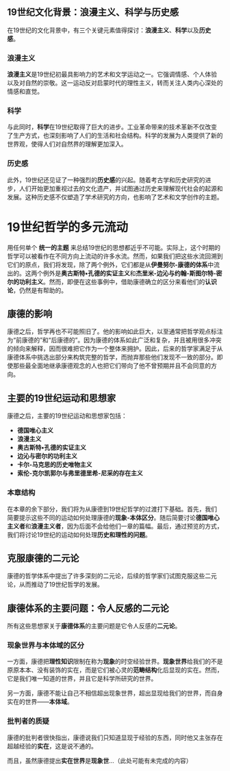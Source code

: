## 19世纪文化背景：浪漫主义、科学与历史感

在19世纪的文化背景中，有三个关键元素值得探讨：**浪漫主义**、**科学**以及**历史感**。

### 浪漫主义

**浪漫主义**是19世纪初最具影响力的艺术和文学运动之一。它强调情感、个人体验以及对自然的崇敬。这一运动反对启蒙时代的理性主义，转而关注人类内心深处的情感和直觉。

### 科学

与此同时，**科学**在19世纪取得了巨大的进步。工业革命带来的技术革新不仅改变了生产方式，也深刻影响了人们的生活和社会结构。科学的发展为人类提供了新的世界观，使得人们对自然界的理解更加深入。

### 历史感

此外，19世纪还见证了一种强烈的**历史感**的兴起。随着考古学和历史研究的进步，人们开始更加重视过去的文化遗产，并试图通过历史来理解现代社会的起源和发展。这种历史感不仅塑造了学术研究的方向，也影响了艺术和文学创作的主题。

# 19世纪哲学的多元流动

用任何单个 **统一的主题** 来总结19世纪的思想都近乎不可能。实际上，这个时期的哲学可以被看作在不同方向上流动的许多水流。然而，如果我们把这些水流回溯到它们的原点，我们将发现，除了两个例外，它们都是从**伊曼努尔-康德的体系**中流出的。这两个例外是**奥古斯特•孔德的实证主义**和**杰里米-边沁与约翰-斯图尔特-密尔的功利主义**。然而，即便在这些事例中，借助康德确立的区分来看他们的**认识论**，仍然是有帮助的。

## 康德的影响

康德之后，哲学再也不可能照旧了。他的影响如此巨大，以至通常把哲学观点标注为“前康德的”和“后康德的”。因为康德的体系如此广泛和复杂，并且被用很多冲突的倾向来解释，因而很难把它作为一个整体来拥护。因此，后来的哲学家满足于从康德体系中挑选出部分来构筑完整的哲学，而抛弃那些他们发现不一致的部分。即使那些最全面地继承康德观念的人也把它们带向了他不曾预期并且不会同意的方向。

## 主要的19世纪运动和思想家

康德之后，主要的19世纪运动和思想家包括：

- **德国唯心主义**
- **浪漫主义**
- **奥古斯特•孔德的实证主义**
- **边沁与密尔的功利主义**
- **卡尔-马克思的历史唯物主义**
- **索伦-克尔凯郭尔与弗里德里希-尼采的存在主义**

### 本章结构

在本章的余下部分，我们将为从康德到19世纪哲学的过渡打下基础。首先，我们简要提示这些不同的运动如何处理康德的**现象-本体区分**。随后简要讨论**德国唯心主义者**和**浪漫主义者**，因为后面不会给他们一章的篇幅。最后，通过预览的方式，我们将讨论19世纪的运动如何处理**历史和理性的问题**。

## 克服康德的二元论

康德的哲学体系中提出了许多深刻的二元论，后续的哲学家们试图克服这些二元论，从而推动了19世纪哲学的发展。

## 康德体系的主要问题：令人反感的二元论

所有这些思想家关于**康德体系**的主要问题是它令人反感的**二元论**。

### 现象世界与本体域的区分

一方面，康德把**理性知识**限制在称为**现象**的时空经验世界。**现象世界**给我们的不是原原本本、没有装饰的实在，而是它们被心灵的**范畴结构**化后显现的实在。然而，它是我们唯一知道的世界，并且它是科学所研究的世界。

另一方面，康德不能让自己不相信超出现象世界，超出显现给我们的世界，而自身实在的世界——**本体域**。

### 批判者的质疑

康德的批判者很快指出，康德说我们只知道显现于经验的东西，同时他又主张存在超越经验的**实在**，这是说不通的。

而且，虽然康德提出**实在世界**是**现象世**...（此处可能有未完成的内容）
